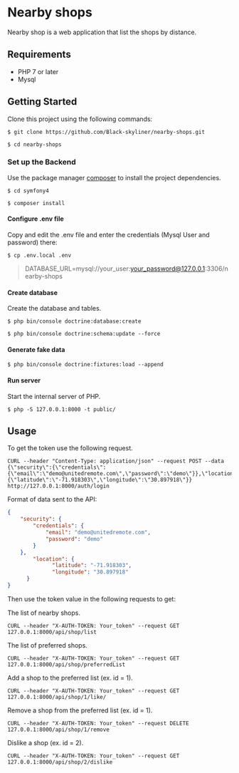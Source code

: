 # Nearby shops

Nearby shop is a web application that list the shops by distance.

## Requirements

- PHP 7 or later
- Mysql 

## Getting Started
Clone this project using the following commands:

```
$ git clone https://github.com/Black-skyliner/nearby-shops.git

$ cd nearby-shops
```

### Set up the Backend
Use the package manager [composer](https://getcomposer.org/) to install the project dependencies.

```
$ cd symfony4

$ composer install
```

#### Configure .env file
Copy and edit the .env file and enter the credentials (Mysql User and password) there:

```
$ cp .env.local .env
```

> DATABASE_URL=mysql://your_user:your_password@127.0.0.1:3306/nearby-shops

#### Create database
Create the database and tables.

```
$ php bin/console doctrine:database:create

$ php bin/console doctrine:schema:update --force
```
#### Generate fake data

```
$ php bin/console doctrine:fixtures:load --append
```

#### Run server
Start the internal server of PHP.

```
$ php -S 127.0.0.1:8000 -t public/
```

## Usage
To get the token use the following request.

```
CURL --header "Content-Type: application/json" --request POST --data {\"security\":{\"credentials\":{\"email\":\"demo@unitedremote.com\",\"password\":\"demo\"}},\"location\":{\"latitude\":\"-71.918303\",\"longitude\":\"30.897918\"}} http://127.0.0.1:8000/auth/login
```

Format of data sent to the API:

```json
{
    "security": {
        "credentials": {
            "email": "demo@unitedremote.com",
            "password": "demo"
        }
    },
		"location": {
			  "latitude": "-71.918303",
			  "longitude": "30.897918"
	  }
}
```

Then use the token value in the following requests to get:

The list of nearby shops.

```
CURL --header "X-AUTH-TOKEN: Your_token" --request GET 127.0.0.1:8000/api/shop/list
```

The list of preferred shops.

```
CURL --header "X-AUTH-TOKEN: Your_token" --request GET 127.0.0.1:8000/api/shop/preferredList
```

Add a shop to the preferred list (ex. id = 1).

```
CURL --header "X-AUTH-TOKEN: Your_token" --request GET 127.0.0.1:8000/api/shop/1/like/
```

Remove a shop from the preferred list (ex. id = 1).

```
CURL --header "X-AUTH-TOKEN: Your_token" --request DELETE 127.0.0.1:8000/api/shop/1/remove
```

Dislike a shop (ex. id = 2).

```
CURL --header "X-AUTH-TOKEN: Your_token" --request GET 127.0.0.1:8000/api/shop/2/dislike
```